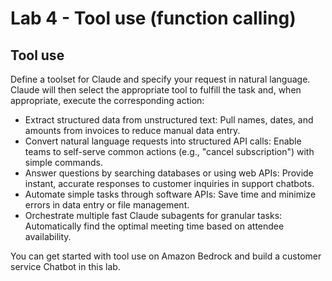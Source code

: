 # Lab 4 - Tool use (function calling)

## Tool use
Define a toolset for Claude and specify your request in natural language. Claude will then select the appropriate tool to fulfill the task and, when appropriate, execute the corresponding action:

- Extract structured data from unstructured text: Pull names, dates, and amounts from invoices to reduce manual data entry.
- Convert natural language requests into structured API calls: Enable teams to self-serve common actions (e.g., "cancel subscription") with simple commands.
- Answer questions by searching databases or using web APIs: Provide instant, accurate responses to customer inquiries in support chatbots.
- Automate simple tasks through software APIs: Save time and minimize errors in data entry or file management.
- Orchestrate multiple fast Claude subagents for granular tasks: Automatically find the optimal meeting time based on attendee availability.

You can get started with tool use on Amazon Bedrock and build a customer service Chatbot in this lab.